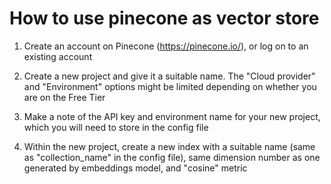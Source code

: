 # How to use pinecone as vector store

1. Create an account on Pinecone (https://pinecone.io/), or log on to an existing account

1. Create a new project and give it a suitable name. The "Cloud provider" and "Environment" options might be limited depending on whether you are on the Free Tier

1. Make a note of the API key and environment name for your new project, which you will need to store in the config file

1. Within the new project, create a new index with a suitable name (same as "collection_name" in the config file), same dimension number as one generated by embeddings model, and "cosine" metric
